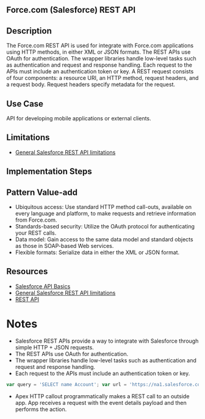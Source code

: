 ## Force.com (Salesforce) REST API

## Description
The Force.com REST API is used for integrate with Force.com applications using HTTP methods, in either XML or JSON formats. The REST APIs use OAuth for authentication.  The wrapper libraries handle low-level tasks such as authentication and request and response handling.  Each request to the APIs must include an authentication token or key.
A REST request consists of four components: a resource URI, an HTTP method, request headers, and a request body. Request headers specify metadata for the request. 
## Use Case
API for developing mobile applications or external clients.
## Limitations
* [General Salesforce REST API limitations](https://developer.salesforce.com/docs/atlas.en-us.212.0.api.meta/api/implementation_considerations.htm?SearchType=Stem)

## Implementation Steps

## Pattern Value-add
* Ubiquitous access: Use standard HTTP method call-outs, available on every language and platform, to make requests and retrieve information from Force.com.
* Standards-based security: Utilize the OAuth protocol for authenticating your REST calls.
* Data model: Gain access to the same data model and standard objects as those in SOAP-based Web services.
* Flexible formats: Serialize data in either the XML or JSON format.
## Resources
* [Salesforce API Basics](https://trailhead.salesforce.com/modules/api_basics)
* [General Salesforce REST API limitations](https://developer.salesforce.com/docs/atlas.en-us.212.0.api.meta/api/implementation_considerations.htm?SearchType=Stem)
* [REST API](https://developer.salesforce.com/page/REST_API)
# Notes
* Salesforce REST APIs provide a way to integrate with Salesforce through simple HTTP + JSON requests. 
* The REST APIs use OAuth for authentication.
* The wrapper libraries handle low-level tasks such as authentication and request and response handling.
* Each request to the APIs must include an authentication token or key.
```Node.js
var query = 'SELECT name Account'; var url = 'https://na1.salesforce.com/services/data/v20.0/query/?q=' + encodeURIComponent(query); request.get(url, { 'auth': { 'bearer': 'bearerToken' } }); 
```
* Apex HTTP callout programmatically makes a REST call to an outside app.  App receives a request with the event details payload and then performs the action.
